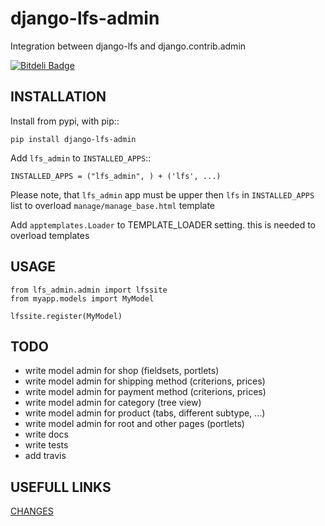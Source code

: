 django-lfs-admin
================

Integration between django-lfs and django.contrib.admin

[![Bitdeli Badge](https://d2weczhvl823v0.cloudfront.net/suvit/django-lfs-admin/trend.png)](https://bitdeli.com/free "Bitdeli Badge")

INSTALLATION
------------

Install from pypi, with pip::

    pip install django-lfs-admin

Add ``lfs_admin`` to ``INSTALLED_APPS``::

    INSTALLED_APPS = ("lfs_admin", ) + ('lfs', ...)
    
Please note, that ``lfs_admin`` app must be upper
then ``lfs`` in ``INSTALLED_APPS`` list
to overload ``manage/manage_base.html`` template

Add ``apptemplates.Loader`` to TEMPLATE_LOADER setting.
this is needed to overload templates


USAGE
-----

    from lfs_admin.admin import lfssite
    from myapp.models import MyModel

    lfssite.register(MyModel)


TODO
----

* write model admin for shop (fieldsets, portlets)
* write model admin for shipping method (criterions, prices)
* write model admin for payment method (criterions, prices)
* write model admin for category (tree view)
* write model admin for product (tabs, different subtype, ...)
* write model admin for root and other pages (portlets)
* write docs
* write tests
* add travis

USEFULL LINKS
---------------

[CHANGES](CHANGELOG.rst)
